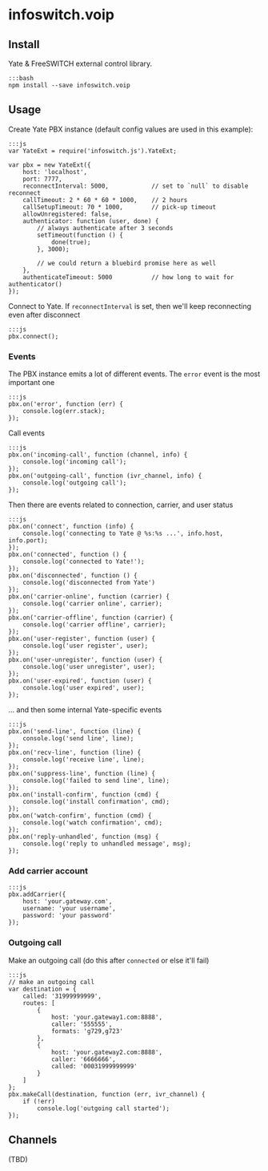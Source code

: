 
# infoswitch.voip

## Install

Yate & FreeSWITCH external control library.

    :::bash
    npm install --save infoswitch.voip


## Usage

Create Yate PBX instance (default config values are used in this example):

    :::js
    var YateExt = require('infoswitch.js').YateExt;

    var pbx = new YateExt({
        host: 'localhost',
        port: 7777,
        reconnectInterval: 5000,            // set to `null` to disable reconnect
        callTimeout: 2 * 60 * 60 * 1000,    // 2 hours
        callSetupTimeout: 70 * 1000,        // pick-up timeout
        allowUnregistered: false,
        authenticator: function (user, done) {
            // always authenticate after 3 seconds
            setTimeout(function () {
                done(true);
            }, 3000);

            // we could return a bluebird promise here as well
        },
        authenticateTimeout: 5000           // how long to wait for authenticator()
    });

Connect to Yate. If `reconnectInterval` is set, then we'll keep reconnecting
even after disconnect

    :::js
    pbx.connect();


### Events

The PBX instance emits a lot of different events. The `error` event is the most
important one

    :::js
    pbx.on('error', function (err) {
        console.log(err.stack);
    });

Call events

    :::js
    pbx.on('incoming-call', function (channel, info) {
        console.log('incoming call');
    });
    pbx.on('outgoing-call', function (ivr_channel, info) {
        console.log('outgoing call');
    });

Then there are events related to connection, carrier, and user status

    :::js
    pbx.on('connect', function (info) {
        console.log('connecting to Yate @ %s:%s ...', info.host, info.port);
    });
    pbx.on('connected', function () {
        console.log('connected to Yate!');
    });
    pbx.on('disconnected', function () {
        console.log('disconnected from Yate')
    });
    pbx.on('carrier-online', function (carrier) {
        console.log('carrier online', carrier);
    });
    pbx.on('carrier-offline', function (carrier) {
        console.log('carrier offline', carrier);
    });
    pbx.on('user-register', function (user) {
        console.log('user register', user);
    });
    pbx.on('user-unregister', function (user) {
        console.log('user unregister', user);
    });
    pbx.on('user-expired', function (user) {
        console.log('user expired', user);
    });

... and then some internal Yate-specific events

    :::js
    pbx.on('send-line', function (line) {
        console.log('send line', line);
    });
    pbx.on('recv-line', function (line) {
        console.log('receive line', line);
    });
    pbx.on('suppress-line', function (line) {
        console.log('failed to send line', line);
    });
    pbx.on('install-confirm', function (cmd) {
        console.log('install confirmation', cmd);
    });
    pbx.on('watch-confirm', function (cmd) {
        console.log('watch confirmation', cmd);
    });
    pbx.on('reply-unhandled', function (msg) {
        console.log('reply to unhandled message', msg);
    });


### Add carrier account

    :::js
    pbx.addCarrier({
        host: 'your.gateway.com',
        username: 'your username',
        password: 'your password'
    });


### Outgoing call

Make an outgoing call (do this after `connected` or else it'll fail)

    :::js
    // make an outgoing call
    var destination = {
        called: '31999999999',
        routes: [
            {
                host: 'your.gateway1.com:8888',
                caller: '555555',
                formats: 'g729,g723'
            },
            {
                host: 'your.gateway2.com:8888',
                caller: '6666666',
                called: '00031999999999'
            }
        ]
    };
    pbx.makeCall(destination, function (err, ivr_channel) {
        if (!err)
            console.log('outgoing call started');
    });


## Channels

(TBD)
